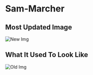 # Sam-Marcher

## Most Updated Image
![New Img](blob:https://imgur.com/464ad6fb-9321-49b1-8478-d0aa6b304020)

## What It Used To Look Like
![Old Img](https://i.imgur.com/cWZFxWd.jpg)
